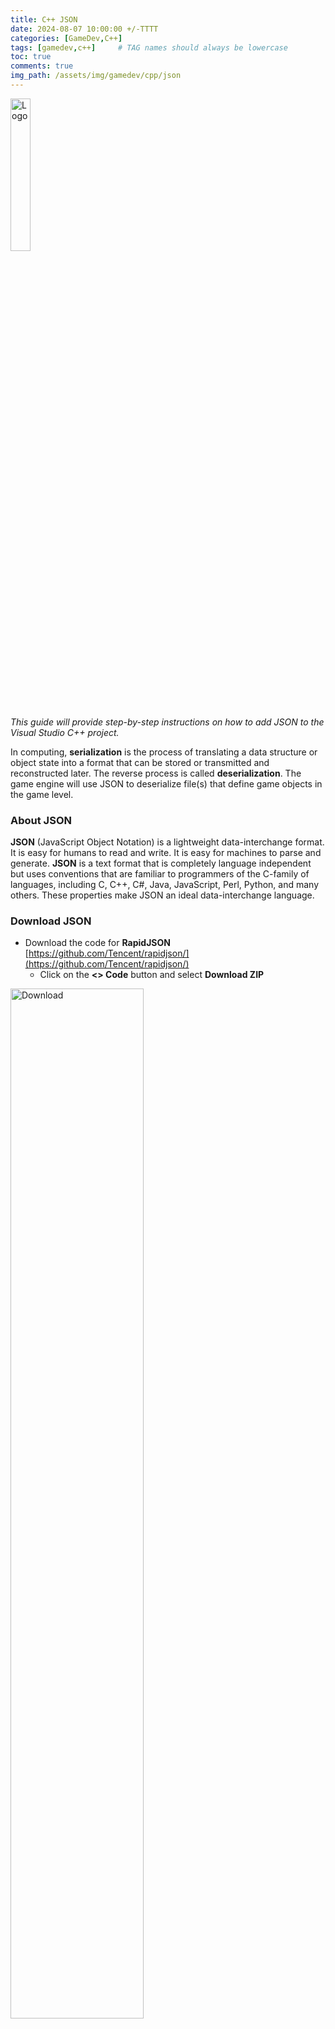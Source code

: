 ```yaml
---
title: C++ JSON
date: 2024-08-07 10:00:00 +/-TTTT
categories: [GameDev,C++]
tags: [gamedev,c++]     # TAG names should always be lowercase
toc: true
comments: true
img_path: /assets/img/gamedev/cpp/json
---
```


<div align="left">
<img src="json-logo.svg.png" alt="Logo" width="25%"/>
</div>

_This guide will provide step-by-step instructions on how to add JSON to the Visual Studio C++ project._

In computing, **serialization** is the process of translating a data structure or object state 
into a format that can be stored or transmitted and reconstructed later. 
The reverse process is called **deserialization**. The game engine will use JSON to deserialize file(s) that define game objects in the game level.

### About JSON ###
**JSON** (JavaScript Object Notation) is a lightweight data-interchange format. It is easy for humans to read and write. It is easy for machines to parse and generate. **JSON** is a text format that is completely language independent but uses conventions that are familiar to programmers of the C-family of languages, including C, C++, C#, Java, JavaScript, Perl, Python, and many others. These properties make JSON an ideal data-interchange language.

### Download JSON ###

+ Download the code for **RapidJSON** [https://github.com/Tencent/rapidjson/](https://github.com/Tencent/rapidjson/)  
  + Click on the **<> Code** button and select **Download ZIP** 
<div align="left">
<img src="json-github-download.jpg" alt="Download" width="65%"/>
</div>

+ Copy the .zip into the **ThirdParty** folder
+ Extract the ```rapidjson-master.zip``` file
+ Rename the extracted folder "rapidjson"
<div align="left">
<img src="json-zip.jpg" alt="Zip" width="65%"/>
</div>

+ Delete the ```rapidjson-master.zip``` file, it is not needed

### Add JSON to the Solution Project(s) ###
> If the **Solution** contains multiple **Projects**, the following steps will need to be done for each project. This is because each project needs the path to the JSON includes.
> <div align="left">
> <img src="json-projects.jpg" alt="Projects" width="75%"/>
> </div>
{: .prompt-warning }

> In the **Project Properties**, make sure that the **Configuration** is set to **All Configurations** and **Platform** is set to **All Platforms**.
> <div align="left">
> <img src="json-configuration.jpg" alt="Configurations" width="75%"/>
> </div>
{: .prompt-warning }

 
+ Add the directory of the FMOD include folder to the **Additional Include Directories**.
  + **Additional Include Directories** is located in **C/C++>General**.
  + Add ```$(SolutionDir)ThirdParty\rapidjson\include```

```
$(SolutionDir)ThirdParty\rapidjson\include
```
<div align="left">
<img src="json-include.jpg" alt="Include" width="75%"/>
</div>

### Create JSON File ###
+ In the **Build/Assets** folder create a text file called ```json.txt```
<div align="left">
<img src="json-file.jpg" alt="File" width="65%"/>
</div>
+ Open the file and add **JSON** data
```
{
	"name": "Raymond",
	"age": 44,
	"speed": 18.5,
	"isAwake": true,
	"position": [10, 20],
	"color": [1, 0, 0, 1]
}
```

+ The data is in a key, value format 
  + “key”: value
+ Using the key, the value can be retrieved

> _It is common to have the JSON file not correctly formatted. Use this page to verify your JSON file:_
> [https://jsonformatter.curiousconcept.com/](https://jsonformatter.curiousconcept.com/)
{: .prompt-tip }

+ Copy the contents of the **JSON** file and paste it into the page
+ Click **Process**
+ It will notify you of any errors if they exist
<div align="left">
<img src="json-formatter.jpg" alt="Formatter" width="65%"/>
</div>

### Create JSON Functions ###

+ Create a **Json.h** and **Json.cpp** in the **Core** filter, make sure the file is in the ```source/core``` folder
<div align="left">
<img src="json-files.jpg" alt="Json" width="75%"/>
</div>

#### Create JSON header (.h) ####
+ In the **Json.h** file, add code for the function declarations to load and read the **JSON** file
  + The functions are placed in a namespace to keep the function names in their own space

```
#include <string>
#include<rapidjson/document.h>

namespace Json
{
	bool Load(const std::string& filename, rapidjson::Document& document);
	bool Read(const rapidjson::Value& value, const std::string& name, int& data);
}
```

#### Create JSON source file (.cpp) ####
+ In the **Json.cpp** file, add code for the function definitions to load and read the **JSON** file

```
#include "Json.h"
#include "EFile.h"

#include <rapidjson/istreamwrapper.h>
#include <iostream>

namespace Json
{
    bool Load(const std::string& filename, rapidjson::Document& document)
    {
        // read the file into a string
        std::string buffer;
        if (!File::ReadFile(filename, buffer))
        {
            return false;
        }

        // convert the string into a json stream
        std::stringstream stream(buffer);
        rapidjson::IStreamWrapper istream(stream);

        // set the json document from the stream
        document.ParseStream(istream);
        // check if the parse was successful
        if (!document.IsObject())
        {
            std::cerr << "Could not parse Json: " << filename << std::endl;
            return false;
        }

        return true;
    }

    bool Read(const rapidjson::Value& value, const std::string& name, int& data)
    {
        // check if the value has the "<name>" and the correct data type
        if (!value.HasMember(name.c_str()) || !value[name.c_str()].IsInt())
        {
            std::cerr << "Could not read Json value: " << name << std::endl;
            return false;
        }

        // get the data
        data = value[name.c_str()].GetInt();

        return true;
    }
}
```

+ Include the **Json.h## in the Engine.h
  + Keep the include with the other Core includes

```
#include "Core/Json.h"
```

### Load and Read JSON in Main() ###
+ In the Main.cpp main() function, add the code to read the **JSON** data 

```
// !! this code is not neccessary, it just shows the contents of the file !!
std::string buffer;
File::ReadFile("json.txt", buffer);
// show the contents of the json file
std::cout << buffer << std::endl;

// create json document from the json file contents
rapidjson::Document document;
Json::Load("json.txt", document);

// read the name data from the json
std::string name;
Json::Read(document, "name", name);
// show the name data
std::cout << name << std::endl;
```

+ After running the program, the console will display the contents of the **JSON** file and the name data
<div align="left">
<img src="json-output.jpg" alt="Output" width="75%"/>
</div>

### Add Addition JSON Functions ###
_Add additional functions to load different data types from the **JSON**_

+ In the Json.h file, add the following functions
  + Include **Vector2.h** and **Color.h**
  + Add new functions to load **float**, **bool**, **std::string**, **Vector2**, and **Color**
```
#include "Math/Vector2.h"
#include "Math/Color.h"

bool Read(const rapidjson::Value& value, const std::string& name, float& data);
bool Read(const rapidjson::Value& value, const std::string& name, bool& data);
bool Read(const rapidjson::Value& value, const std::string& name, std::string& data);
bool Read(const rapidjson::Value& value, const std::string& name, Vector2& data);
bool Read(const rapidjson::Value& value, const std::string& name, Color& data);
```

+ Create the definitions for the functions in Json.cpp
+ The code to get the data for each data type is similar to the int Read()
  + Change the functions for the data type in Is**DataType**() and Get**DataType**() function, here is an example for the bool data
  + Do this for the **bool**, **float**, and **std::string** Read() functions

```
bool Read(const rapidjson::Value& value, const std::string& name, bool& data)
{
    // check if the value has the "<name>" and the correct data type
    if (!value.HasMember(name.c_str()) || !value[name.c_str()].IsBool())
    {
        std::cerr << "Could not read Json value: " << name << std::endl;
        return false;
    }

    // get the data
    data = value[name.c_str()].GetBool();

    return true;
}
```

+ The **Vector2** and **Color** have multiple values that need to be read
  + **JSON** treats these as arrays and need to be read in as an array
+ Here is an example of reading in the **Vector2**

```
bool Read(const rapidjson::Value& value, const std::string& name, Vector2& data)
{
    // check if the value has the "<name>" and is an array with 2 elements
    if (!value.HasMember(name.c_str()) || !value[name.c_str()].IsArray() || value[name.c_str()].Size() != 2)
    {
        std::cerr << "Could not read Json value: " << name << std::endl;
        return false;
    }

    // get json array object
    auto& array = value[name.c_str()];
    // get array values
    for (rapidjson::SizeType i = 0; i < array.Size(); i++)
    {
        if (!array[i].IsNumber())
        {
            std::cerr << "Could not read Json value: " << name << std::endl;
            return false;
        }

        // get the data
        data[i] = array[i].GetFloat();
    }

    return true;
}
```

+ Using the **Vector2** as an example, complete the **Color** Read()
  + The color has 4 elements
    + Make sure when checking the array size, you check for 4 elements

### Read Data Types in Main() ###

+ Update the code in main() to read and display all the data types

```
// read the data from the json
std::string name;
int age;
float speed;
bool isAwake;
Vector2 position;
Color color;

Json::Read(document, "name", name);
Json::Read(document, "age", age);
Json::Read(document, "speed", speed);
Json::Read(document, "isAwake", isAwake);
Json::Read(document, "position", position);
Json::Read(document, "color", color);
// show the data
std::cout << name << " " << age << " " << speed << " " << isAwake << std::endl;
std::cout << position.x << " " << position.y << std::endl;
std::cout << color.r << " " << color.g << " " << color.b << " " << color.a << std::endl;
```
+ The output should look like the image below
<div align="left">
<img src="json-output-all.jpg" alt="Output All" width="75%"/>
</div>

### Create JSON Read Macro ###

_To make reading data in easier, a **macro** can be created to simplify the code. A **macro** in C++ is a preprocessor directive that defines a code fragment or value to be substituted and expanded before the actual compilation process begins._

+ In the Json.h file, add the following **macro**
  + The **#** in a **macro** converts the data parameter to a string by putting quotes around the name

```
#define READ_DATA(value, data) Json::Read(value, #data, data)
```

+ In main() change the Read() function to the **macro**
  + For the **macro** to work, the key in the **JSON** file must match the variable name in the code

_Before_
```
Json::Read(document, "name", name);
```
_After_
```
READ_DATA(document, name);
```

+ In main() change all the read functions to use the **macro**

```
READ_DATA(document, name);
READ_DATA(document, age);
READ_DATA(document, speed);
READ_DATA(document, isAwake);
READ_DATA(document, position);
READ_DATA(document, color);
```